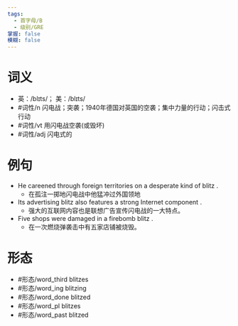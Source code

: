 ```yaml
---
tags:
  - 首字母/B
  - 级别/GRE
掌握: false
模糊: false
---
```

# 词义
- 英：/blɪts/； 美：/blɪts/
- #词性/n  闪电战；突袭；1940年德国对英国的空袭；集中力量的行动；闪击式行动
- #词性/vt  用闪电战空袭(或毁坏)
- #词性/adj  闪电式的
# 例句
- He careened through foreign territories on a desperate kind of blitz .
	- 在孤注一掷地闪电战中他猛冲过外国领地
- Its advertising blitz also features a strong Internet component .
	- 强大的互联网内容也是联想广告宣传闪电战的一大特点。
- Five shops were damaged in a firebomb blitz .
	- 在一次燃烧弹袭击中有五家店铺被烧毁。
# 形态
- #形态/word_third blitzes
- #形态/word_ing blitzing
- #形态/word_done blitzed
- #形态/word_pl blitzes
- #形态/word_past blitzed
